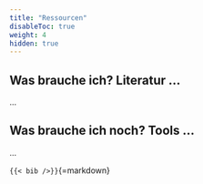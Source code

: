 ```yaml
---
title: "Ressourcen"
disableToc: true
weight: 4
hidden: true
---
```



## Was brauche ich? Literatur ...

...

## Was brauche ich noch? Tools ...

...

`{{< bib />}}`{=markdown}

